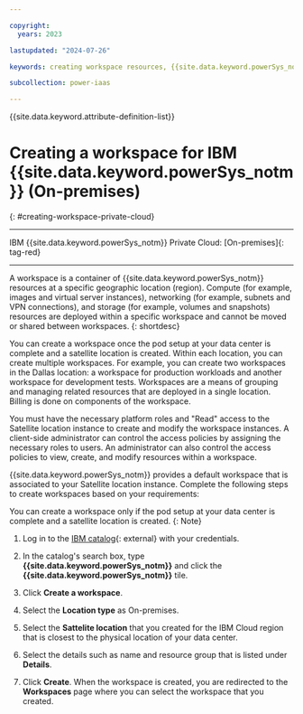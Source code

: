 ```yaml
---

copyright:
  years: 2023

lastupdated: "2024-07-26"

keywords: creating workspace resources, {{site.data.keyword.powerSys_notm}}, private cloud, workspace

subcollection: power-iaas

---
```


{{site.data.keyword.attribute-definition-list}}


# Creating a workspace for IBM {{site.data.keyword.powerSys_notm}} (On-premises)
{: #creating-workspace-private-cloud}

---

IBM {{site.data.keyword.powerSys_notm}} Private Cloud: [On-premises]{: tag-red}

---

A workspace is a container of {{site.data.keyword.powerSys_notm}} resources at a specific geographic location (region). Compute (for example, images and virtual server instances), networking (for example, subnets and VPN connections), and storage (for example, volumes and snapshots) resources are deployed within a specific workspace and cannot be moved or shared between workspaces.
{: shortdesc}

You can create a workspace once the pod setup at your data center is complete and a satellite location is created. Within each location, you can create multiple workspaces. For example, you can create two workspaces in the Dallas location: a workspace for production workloads and another workspace for development tests. Workspaces are a means of grouping and managing related resources that are deployed in a single location. Billing is done on components of the workspace.


You must have the necessary platform roles and "Read" access to the Satellite location instance to create and modify the workspace instances. A client-side administrator can control the access policies by assigning the necessary roles to users. An administrator can also control the access policies to view, create, and modify resources within a workspace.

{{site.data.keyword.powerSys_notm}} provides a default workspace that is associated to your Satellite location instance. Complete the following steps to create workspaces based on your requirements:

You can create a workspace only if the pod setup at your data center is complete and a satellite location is created.
{: Note}

1. Log in to the [IBM catalog](https://cloud.ibm.com/catalog){: external} with your credentials.

2. In the catalog's search box, type **{{site.data.keyword.powerSys_notm}}** and click the **{{site.data.keyword.powerSys_notm}}** tile.

3. Click **Create a workspace**.

4. Select the **Location type** as On-premises.

5. Select the **Sattelite location** that you created for the IBM Cloud region that is closest to the physical location of your data center.

6. Select the details such as name and resource group that is listed under **Details**.

7. Click **Create**.
   When the workspace is created, you are redirected to the **Workspaces** page where you can select the workspace that you created.
